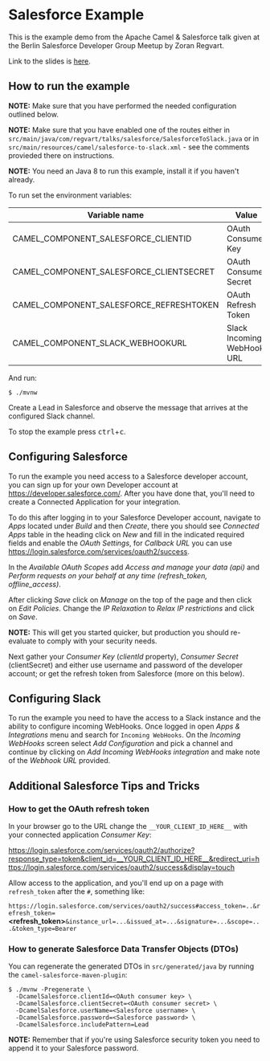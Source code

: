 # Salesforce Example

This is the example demo from the Apache Camel & Salesforce talk given
at the Berlin Salesforce Developer Group Meetup by Zoran Regvart.

Link to the slides is [here](https://docs.google.com/presentation/d/1pmRcj7qJY3gHPTk5mt_KOcU5zfijvXyUFAkBxpwZH10/edit?usp=sharing).

## How to run the example

**NOTE:** Make sure that you have performed the needed configuration
outlined below.

**NOTE:** Make sure that you have enabled one of the routes either in
`src/main/java/com/regvart/talks/salesforce/SalesforceToSlack.java`
or in `src/main/resources/camel/salesforce-to-slack.xml` - see the
comments provieded there on instructions.

**NOTE:** You need an Java 8 to run this example, install it if you
haven't already.

To run set the environment variables:

| Variable name                           | Value                      |
|-----------------------------------------|----------------------------|
| CAMEL_COMPONENT_SALESFORCE_CLIENTID     | OAuth Consumer Key         |
| CAMEL_COMPONENT_SALESFORCE_CLIENTSECRET | OAuth Consumer Secret      |
| CAMEL_COMPONENT_SALESFORCE_REFRESHTOKEN | OAuth Refresh Token        |
| CAMEL_COMPONENT_SLACK_WEBHOOKURL        | Slack Incoming WebHook URL |

And run:

    $ ./mvnw

Create a Lead in Salesforce and observe the message that arrives at the
configured Slack channel.

To stop the example press <kbd>ctrl</kbd>+<kbd>c</kbd>.

## Configuring Salesforce

To run the example you need access to a Salesforce developer account,
you can sign up for your own Developer account at
<https://developer.salesforce.com/>. After you have done that, you'll
need to create a Connected Application for your integration.

To do this after logging in to your Salesforce Developer account,
navigate to _Apps_ located under _Build_ and then _Create_, there you
should see _Connected Apps_ table in the heading click on _New_ and fill
in the indicated required fields and enable the _OAuth Settings_, for
_Callback URL_ you can use <https://login.salesforce.com/services/oauth2/success>.

In the _Available OAuth Scopes_ add _Access and manage your data (api)_
and _Perform requests on your behalf at any time (refresh_token,
offline_access)_.

After clicking _Save_ click on _Manage_ on the top of the page and then
click on  _Edit Policies_. Change the _IP Relaxation_ to
_Relax IP restrictions_ and click on _Save_.

**NOTE:** This will get you started quicker, but production you should
re-evaluate to comply with your security needs.

Next gather your _Consumer Key_ (_clientId_ property), _Consumer Secret_
(clientSecret) and either use username and password of the developer
account; or get the refresh token from Salesforce (more on this below).

## Configuring Slack

To run the example you need to have the access to a Slack instance and
the ability to configure incoming WebHooks. Once logged in open
_Apps & Integrations_ menu and search for `Incoming WebHooks`. On the
_Incoming WebHooks_ screen select _Add Configuration_ and pick a channel
and continue by clicking on _Add Incoming WebHooks integration_ and make
note of the _Webhook URL_ provided.

## Additional Salesforce Tips and Tricks

### How to get the OAuth refresh token

In your browser go to the URL change the `__YOUR_CLIENT_ID_HERE__`
with your connected application _Consumer Key_:

<https://login.salesforce.com/services/oauth2/authorize?response_type=token&client_id=__YOUR_CLIENT_ID_HERE__&redirect_uri=https://login.salesforce.com/services/oauth2/success&display=touch>

Allow access to the application, and you'll end up on a page with
`refresh_token` after the `#`, something like:

`https://login.salesforce.com/services/oauth2/success#access_token=..&refresh_token=`**<refresh_token>**`&instance_url=...&issued_at=...&signature=...&scope=...&token_type=Bearer`

### How to generate Salesforce Data Transfer Objects (DTOs)

You can regenerate the generated DTOs in `src/generated/java` by
running the `camel-salesforce-maven-plugin`:

    $ ./mvnw -Pregenerate \
      -DcamelSalesforce.clientId=<OAuth consumer key> \
      -DcamelSalesforce.clientSecret=<OAuth consumer secret> \
      -DcamelSalesforce.userName=<Salesforce username> \
      -DcamelSalesforce.password=<Salesforce password> \
      -DcamelSalesforce.includePattern=Lead

**NOTE:** Remember that if you're using Salesforce security token you
need to append it to your Salesforce password.
